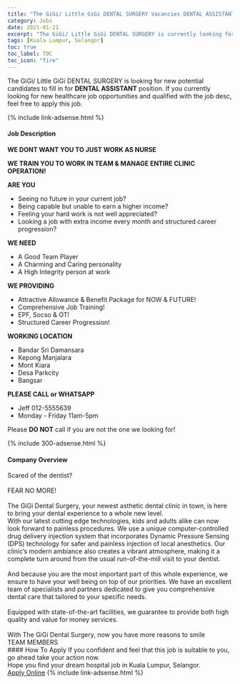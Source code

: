 ```yaml
---
title: "The GiGi/ Little GiGi DENTAL SURGERY Vacancies DENTAL ASSISTANT" 
category: Jobs 
date: 2021-01-21 
excerpt: "The GiGi/ Little GiGi DENTAL SURGERY is currently looking for suitable person to fill in the DENTAL ASSISTANT which positioned at Kuala Lumpur, Selangor" 
tags: [Kuala Lumpur, Selangor] 
toc: true 
toc_label: TOC 
toc_icon: "fire" 
--- 
```


<p>The GiGi/ Little GiGi DENTAL SURGERY is looking for new potential candidates to fill in for <b>DENTAL ASSISTANT</b> position. If you currently looking for new healthcare job opportunities and qualified with the job desc, feel free to apply this job.
</p>{% include link-adsense.html %} 
<div><div><h4>Job Description</h4></div><div><div><span><div><p>&#8203;<strong>WE DONT WANT YOU TO JUST WORK AS NURSE</strong></p><p><strong>WE TRAIN YOU TO&#160;WORK IN TEAM &amp; MANAGE ENTIRE CLINIC OPERATION!</strong></p><p><strong>ARE YOU</strong></p><ul><li>Seeing no future in your current job?</li><li>Being capable but unable to earn a higher income?</li><li>Feeling your hard work is not well appreciated?</li><li>Looking a job with extra income every month and structured career progression?</li></ul><p><strong>WE NEED&#160;</strong></p><ul><li>A Good Team Player</li><li>A Charming and Caring personality</li><li>A High Integrity person at work</li></ul><p><strong>WE PROVIDING</strong></p><ul><li>Attractive Allowance &amp; Benefit Package for NOW &amp; FUTURE!</li><li>Comprehensive Job Training!</li><li>EPF, Socso &amp; OT!</li><li>Structured Career Progression!</li></ul><p><strong>WORKING LOCATION</strong></p><ul><li>Bandar Sri Damansara</li><li>Kepong Manjalara</li><li>Mont Kiara</li><li>Desa Parkcity</li><li>Bangsar</li></ul><p><strong>PLEASE CALL or WHATSAPP&#160;</strong></p><ul><li>Jeff 012-5555639&#160;</li><li>Monday - Friday 11am-5pm</li></ul><p>&#8203;Please <strong>DO NOT</strong> call if you are not the one we looking for!</p></div></span></div></div></div> 
{% include 300-adsense.html %} 
<div><div><h4>Company Overview</h4></div><div><div><span><div><div>
<div>
<div>
<div>Scared of the dentist?&#160;<br>
<br>
FEAR NO MORE!&#160;<br>
<br>
The GiGi Dental Surgery, your newest asthetic dental clinic in town, is here to bring your dental experience to a whole new level.<br>
With our latest cutting edge technologies, kids and adults alike can now look forward to painless procedures. We use a unique computer-controlled drug delivery injection system that incorporates Dynamic Pressure Sensing (DPS) technology for safer and painless injection of local anesthetics. Our clinic&#8217;s modern ambiance also creates a vibrant atmosphere, making it a complete turn around from the usual run-of-the-mill visit to your dentist.<br>
<br>
And because you are the most important part of this whole experience, we ensure to have your well being on top of our priorities. We have an excellent team of specialists and partners dedicated to give you comprehensive dental care that tailored to your specific needs.<br>
<br>
Equipped with state-of-the-art facilities, we guarantee to provide both high quality and value for money services.<br>
<br>
With The GiGi Dental Surgery, now you have more reasons to smile</div>
</div>
</div>
<div>
<div>
<div>TEAM MEMBERS</div>
</div>
</div>
</div></div></span></div></div></div> 
#### How To Apply 
If you confident and feel that this job is suitable to you, go ahead take your action now. <br/> 
Hope you find your dream hospital job in Kuala Lumpur, Selangor. <br/> 
<a href="https://www.jobstreet.com.my/en/job/dental-assistant-4468163?jobId=jobstreet-my-job-4468163&sectionRank=4&token=0~83bdde63-6e8d-47d9-8a6d-7993dd1c70b8&fr=SRP%20View%20In%20New%20Ta" class="btn btn--warning" target="_blank" rel="nofollow noopenner">Apply Online</a> 
{% include link-adsense.html %} 